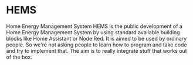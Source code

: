 # HEMS
Home Energy Management System
HEMS is the public development of a Home Energy Management System by using standard available building blocks like Home Assistant or Node Red.
It is aimed to be used by ordinary people. So we're not asking people to learn how to program and take code and try to implement that. 
The aim is to really integrate stuff that works out of the box.

